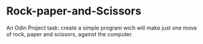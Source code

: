 # Rock-paper-and-Scissors
An Odin Project task: create a simple program wich will make just one move of rock, paper and scissors, against the computer.
